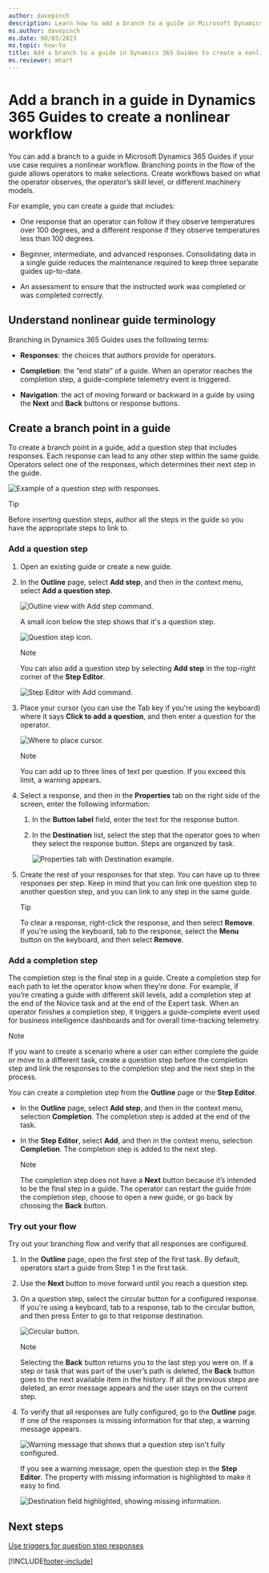 ```yaml
---
author: davepinch
description: Learn how to add a branch to a guide in Microsoft Dynamics 365 Guides to create a nonlinear workflow
ms.author: davepinch
ms.date: 08/03/2023
ms.topic: how-to
title: Add a branch to a guide in Dynamics 365 Guides to create a nonlinear workflow
ms.reviewer: mhart
---
```


# Add a branch in a guide in Dynamics 365 Guides to create a nonlinear workflow

You can add a branch to a guide in Microsoft Dynamics 365 Guides if your use case requires a nonlinear workflow. Branching points in the flow of the guide allows operators to make selections. Create workflows based on what the operator observes, the operator’s skill level, or different machinery models.

For example, you can create a guide that includes:

- One response that an operator can follow if they observe temperatures over 100 degrees, and a different response if they observe temperatures less than 100 degrees.

- Beginner, intermediate, and advanced responses. Consolidating data in a single guide reduces the maintenance required to keep three separate guides up-to-date.

- An assessment to ensure that the instructed work was completed or was completed correctly.

## Understand nonlinear guide terminology

Branching in Dynamics 365 Guides uses the following terms:

- **Responses**: the choices that authors provide for operators.

- **Completion**: the “end state” of a guide. When an operator reaches the completion step, a guide-complete telemetry event is triggered.

- **Navigation**: the act of moving forward or backward in a guide by using the **Next** and **Back** buttons or response buttons.

## Create a branch point in a guide

To create a branch point in a guide, add a question step that includes responses. Each response can lead to any other step within the same guide. Operators select one of the responses, which determines their next step in the guide.

![Example of a question step with responses.](media/branching-question-step-example.PNG "Example of a question step with responses")

> [!TIP]
> Before inserting question steps, author all the steps in the guide so you have the appropriate steps to link to.

### Add a question step

1. Open an existing guide or create a new guide.

1. In the **Outline** page, select **Add step**, and then in the context menu, select **Add a question step**.

    ![Outline view with Add step command.](media/branching-add-question-step-outline-view.PNG "Outline view with Add step command")

    A small icon below the step shows that it's a question step.

    ![Question step icon.](media/question-step-icon.PNG "Question step icon")

   > [!NOTE]
   > You can also add a question step by selecting **Add step** in the top-right corner of the **Step Editor**.

    ![Step Editor with Add command.](media/branching-add-question-step-step-editor.PNG "Step Editor with Add command")

1. Place your cursor (you can use the Tab key if you're using the keyboard) where it says **Click to add a question**, and then enter a question for the operator.

    ![Where to place cursor.](media/branching-add-question-text.PNG "Where to place cursor")

   > [!NOTE]
   > You can add up to three lines of text per question. If you exceed this limit, a warning appears.

1. Select a response, and then in the **Properties** tab on the right side of the screen, enter the following information:

   1. In the **Button label** field, enter the text for the response button.

   1. In the **Destination** list, select the step that the operator goes to when they select the response button. Steps are organized by task.

      ![Properties tab with Destination example.](media/branching-response-properties.PNG "Properties tab with Destination example")

1. Create the rest of your responses for that step. You can have up to three responses per step. Keep in mind that you can link one question step to another question step, and you can link to any step in the same guide.

   > [!TIP]
   > To clear a response, right-click the response, and then select **Remove**. If you're using the keyboard, tab to the response, select the **Menu** button on the keyboard, and then select **Remove**.

### Add a completion step

The completion step is the final step in a guide. Create a completion step for each path to let the operator know when they’re done. For example, if you’re creating a guide with different skill levels, add a completion step at the end of the Novice task and at the end of the Expert task. When an operator finishes a completion step, it triggers a guide-complete event used for business intelligence dashboards and for overall time-tracking telemetry.

> [!NOTE]
> If you want to create a scenario where a user can either complete the guide or move to a different task, create a question step before the completion step and link the responses to the completion step and the next step in the process.

You can create a completion step from the **Outline** page or the **Step Editor**.

- In the **Outline** page, select **Add step**, and then in the context menu, selection **Completion**. The completion step is added at the end of the task.

- In the **Step Editor**, select **Add**, and then in the context menu, selection **Completion**. The completion step is added to the next step.

  > [!NOTE]
  > The completion step does not have a **Next** button because it’s intended to be the final step in a guide. The operator can restart the guide from the completion step, choose to open a new guide, or go back by choosing the **Back** button.

### Try out your flow

Try out your branching flow and verify that all responses are configured.

1. In the **Outline** page, open the first step of the first task. By default, operators start a guide from Step 1 in the first task.

1. Use the **Next** button to move forward until you reach a question step.

1. On a question step, select the circular button for a configured response. If you're using a keyboard, tab to a response, tab to the circular button, and then press Enter to go to that response destination.

    ![Circular button.](media/circular-button.PNG "Circular button")

   > [!NOTE]
   > Selecting the **Back** button returns you to the last step you were on. If a step or task that was part of the user’s path is deleted, the **Back** button goes to the next available item in the history. If all the previous steps are deleted, an error message appears and the user stays on the current step.

1. To verify that all responses are fully configured, go to the **Outline** page. If one of the responses is missing information for that step, a warning message appears.

    ![Warning message that shows that a question step isn't fully configured.](media/question-step-warning.PNG "Warning message that shows that a question step isn't fully configured")

    If you see a warning message, open the question step in the **Step Editor**. The property with missing information is highlighted to make it easy to find.

    ![Destination field highlighted, showing missing information.](media/question-step-highlighted.PNG "Destination field highlighted, showing missing information")

## Next steps

[Use triggers for question step responses](pc-app-trigger.md)

[!INCLUDE[footer-include](../includes/footer-banner.md)]
